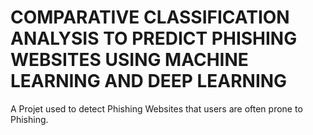 # COMPARATIVE CLASSIFICATION ANALYSIS TO PREDICT PHISHING WEBSITES USING MACHINE LEARNING AND DEEP LEARNING
 A Projet used to detect Phishing Websites that users are often prone to Phishing.
